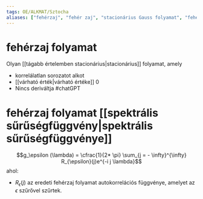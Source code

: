 ```yaml
---
tags: OE/ALKMAT/Sztocha 
aliases: ["fehérzaj", "fehér zaj", "stacionárius Gauss folyamat", "fehérzajhoz","fehérzajnak"]
---
```


# fehérzaj folyamat
Olyan [[tágabb értelemben stacionárius|stacionárius]] folyamat, amely
- korrelálatlan sorozatot alkot
- [[várható érték|várható értéke]] 0
- Nincs deriváltja
#chatGPT 

# fehérzaj folyamat [[spektrális sűrűségfüggvény|spektrális sűrűségfüggvénye]]
$$g_\epsilon (\lambda) = \cfrac{1}{2* \pi} \sum_{j = - \infty}^{\infty} R_{\epsilon}(j)e^{-i j \lambda}$$
ahol:
- $R_\epsilon(j)$ az eredeti fehérzaj folyamat autokorrelációs függvénye, amelyet az $\epsilon$ szűrővel szűrtek.